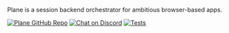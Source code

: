 Plane is a session backend orchestrator for ambitious browser-based apps.

[![Plane GitHub Repo](https://img.shields.io/github/stars/drifting-in-space/plane?style=social)](https://github.com/drifting-in-space/plane)
[![Chat on Discord](https://img.shields.io/static/v1?label=chat&message=discord&color=404eed)](https://discord.gg/N5sEpsuhh9)
[![Tests](https://github.com/drifting-in-space/plane/actions/workflows/tests.yml/badge.svg)](https://github.com/drifting-in-space/plane/actions/workflows/unit-tests.yml)
